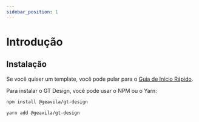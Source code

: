 ```yaml
---
sidebar_position: 1
---
```

# Introdução

## Instalação

Se você quiser um template, você pode pular para o [Guia de Início Rápido](/docs/tutorial-basics/getting-started).

Para instalar o GT Design, você pode usar o NPM ou o Yarn:

```bash
npm install @geavila/gt-design
```



```bash
yarn add @geavila/gt-design
```

